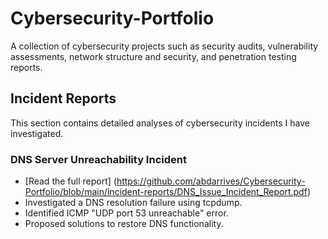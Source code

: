 # Cybersecurity-Portfolio
A collection of cybersecurity projects such as security audits, vulnerability assessments, network structure and security, and penetration testing reports.

## Incident Reports  
This section contains detailed analyses of cybersecurity incidents I have investigated.  

### DNS Server Unreachability Incident  
- [Read the full report] (https://github.com/abdarrives/Cybersecurity-Portfolio/blob/main/incident-reports/DNS_Issue_Incident_Report.pdf)
- Investigated a DNS resolution failure using tcpdump.
- Identified ICMP "UDP port 53 unreachable" error.
- Proposed solutions to restore DNS functionality.
